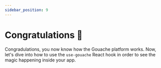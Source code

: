 ```yaml
---
sidebar_position: 9
---
```


# Congratulations 🎉

Congradulations, you now know how the Gouache platform works. Now, let's dive into how to use the `use-gouache` React hook in order to see the magic happening inside your app.